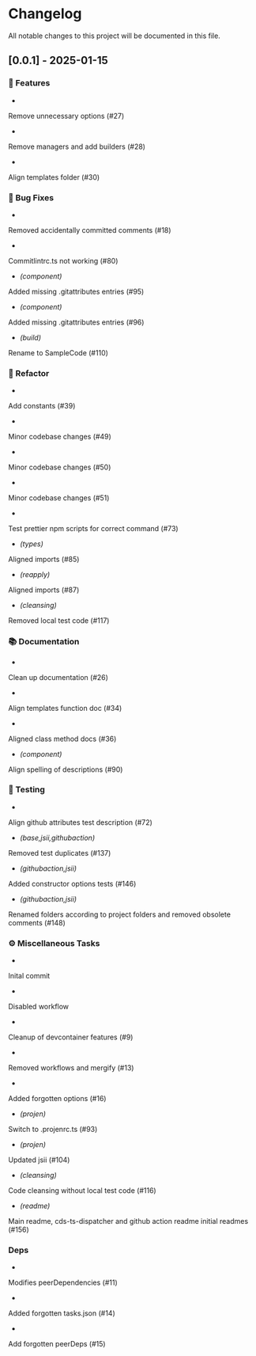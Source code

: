 # Changelog

All notable changes to this project will be documented in this file.


## [0.0.1] - 2025-01-15


### 🚀 Features

- 

Remove unnecessary options (#27)

- 

Remove managers and add builders (#28)

- 

Align templates folder (#30)


### 🐛 Bug Fixes

- 

Removed accidentally committed comments (#18)

- 

Commitlintrc.ts not working (#80)

- *(component)* 

Added missing .gitattributes entries (#95)

- *(component)* 

Added missing .gitattributes entries (#96)

- *(build)* 

Rename to SampleCode (#110)


### 🚜 Refactor

- 

Add constants (#39)

- 

Minor codebase changes (#49)

- 

Minor codebase changes (#50)

- 

Minor codebase changes (#51)

- 

Test prettier npm scripts for correct command (#73)

- *(types)* 

Aligned imports (#85)

- *(reapply)* 

Aligned imports (#87)

- *(cleansing)* 

Removed local test code (#117)


### 📚 Documentation

- 

Clean up documentation (#26)

- 

Align templates function doc (#34)

- 

Aligned class method docs (#36)

- *(component)* 

Align spelling of descriptions (#90)


### 🧪 Testing

- 

Align github attributes test description (#72)

- *(base,jsii,githubaction)* 

Removed test duplicates (#137)

- *(githubaction,jsii)* 

Added constructor options tests (#146)

- *(githubaction,jsii)* 

Renamed folders according to project folders and removed obsolete comments (#148)


### ⚙️ Miscellaneous Tasks

- 

Inital commit

- 

Disabled workflow

- 

Cleanup of devcontainer features (#9)

- 

Removed workflows and mergify (#13)

- 

Added forgotten options (#16)

- *(projen)* 

Switch to .projenrc.ts (#93)

- *(projen)* 

Updated jsii (#104)

- *(cleansing)* 

Code cleansing without local test code (#116)

- *(readme)* 

Main readme, cds-ts-dispatcher and github action readme initial readmes (#156)


### Deps

- 

Modifies peerDependencies (#11)

- 

Added forgotten tasks.json (#14)

- 

Add forgotten peerDeps (#15)

<!-- generated by git-cliff -->
